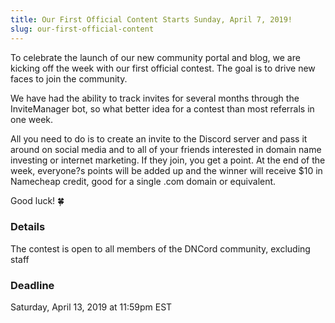 ```yaml
---
title: Our First Official Content Starts Sunday, April 7, 2019!
slug: our-first-official-content
---
```

To celebrate the launch of our new community portal and blog, we are kicking off the week with our first official contest. The goal is to drive new faces to join the community.

<!-- end -->

We have had the ability to track invites for several months through the InviteManager bot, so what better idea for a contest than most referrals in one week.

All you need to do is to create an invite to the Discord server and pass it around on social media and to all of your friends interested in domain name investing or internet marketing. If they join, you get a point. At the end of the week, everyone?s points will be added up and the winner will receive $10 in Namecheap credit, good for a single .com domain or equivalent.

Good luck! 🍀

### Details
The contest is open to all members of the DNCord community, excluding staff

### Deadline
Saturday, April 13, 2019 at 11:59pm EST